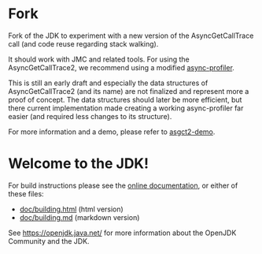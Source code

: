 # Fork

Fork of the JDK to experiment with a new version of the AsyncGetCallTrace call (and code reuse regarding stack walking).

It should work with JMC and related tools.
For using the AsyncGetCallTrace2, we recommend using a modified [async-profiler](https://github.com/SAP/async-profiler/tree/parttimenerd_asgct2).

This is still an early draft and especially the data structures of AsyncGetCallTrace2 (and its name) are not finalized and represent more
a proof of concept. The data structures should later be more efficient,
but there current implementation made creating a working async-profiler
far easier (and required less changes to its structure).

For more information and a demo, please refer to [asgct2-demo](https://github.com/parttimenerd/asgct2-demo).


# Welcome to the JDK!

For build instructions please see the
[online documentation](https://openjdk.java.net/groups/build/doc/building.html),
or either of these files:

- [doc/building.html](doc/building.html) (html version)
- [doc/building.md](doc/building.md) (markdown version)

See <https://openjdk.java.net/> for more information about
the OpenJDK Community and the JDK.
